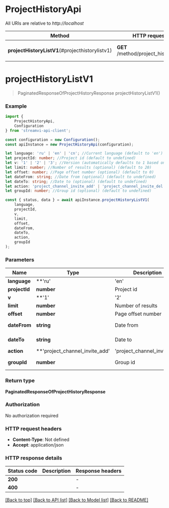 # ProjectHistoryApi

All URIs are relative to *http://localhost*

|Method | HTTP request | Description|
|------------- | ------------- | -------------|
|**projectHistoryListV1**(#projecthistorylistv1) | **GET** /method/project_history/list | Get project history of actions|

# **projectHistoryListV1**
> PaginatedResponseOfProjectHistoryResponse projectHistoryListV1()


### Example

```typescript
import {
    ProjectHistoryApi,
    Configuration
} from 'streamvi-api-client';

const configuration = new Configuration();
const apiInstance = new ProjectHistoryApi(configuration);

let language: 'ru' | 'en' | 'cn'; //Current language (default to 'en')
let projectId: number; //Project id (default to undefined)
let v: '1' | '2' | '3'; //Version (automatically defaults to 1 based on method version, can be overridden) (optional) (default to '1')
let limit: number; //Number of results (optional) (default to 20)
let offset: number; //Page offset number (optional) (default to 0)
let dateFrom: string; //Date from (optional) (default to undefined)
let dateTo: string; //Date to (optional) (default to undefined)
let action: 'project_channel_invite_add' | 'project_channel_invite_del' | 'project_channel_invite_accept' | 'project_channel_invite_decline' | 'user_project_invite_add' | 'user_project_invite_del' | 'user_project_invite_accept' | 'user_project_invite_decline' | 'user_project_add' | 'user_project_del' | 'user_project_change' | 'project_channel_add' | 'project_channel_del' | 'project_channel_change'; //Action (optional) (default to undefined)
let groupId: number; //Group id (optional) (default to undefined)

const { status, data } = await apiInstance.projectHistoryListV1(
    language,
    projectId,
    v,
    limit,
    offset,
    dateFrom,
    dateTo,
    action,
    groupId
);
```

### Parameters

|Name | Type | Description  | Notes|
|------------- | ------------- | ------------- | -------------|
| **language** | **'ru' | 'en' | 'cn'** | Current language | defaults to 'en'|
| **projectId** | **number** | Project id | defaults to undefined|
| **v** | **'1' | '2' | '3'** | Version (automatically defaults to 1 based on method version, can be overridden) | (optional) defaults to '1'|
| **limit** | **number** | Number of results | (optional) defaults to 20|
| **offset** | **number** | Page offset number | (optional) defaults to 0|
| **dateFrom** | **string** | Date from | (optional) defaults to undefined|
| **dateTo** | **string** | Date to | (optional) defaults to undefined|
| **action** | **'project_channel_invite_add' | 'project_channel_invite_del' | 'project_channel_invite_accept' | 'project_channel_invite_decline' | 'user_project_invite_add' | 'user_project_invite_del' | 'user_project_invite_accept' | 'user_project_invite_decline' | 'user_project_add' | 'user_project_del' | 'user_project_change' | 'project_channel_add' | 'project_channel_del' | 'project_channel_change'** | Action | (optional) defaults to undefined|
| **groupId** | **number** | Group id | (optional) defaults to undefined|


### Return type

**PaginatedResponseOfProjectHistoryResponse**

### Authorization

No authorization required

### HTTP request headers

 - **Content-Type**: Not defined
 - **Accept**: application/json


### HTTP response details
| Status code | Description | Response headers |
|-------------|-------------|------------------|
|**200** |  |  -  |
|**400** |  |  -  |

[[Back to top]](#) [[Back to API list]](../README.md#documentation-for-api-endpoints) [[Back to Model list]](../README.md#documentation-for-models) [[Back to README]](../README.md)

